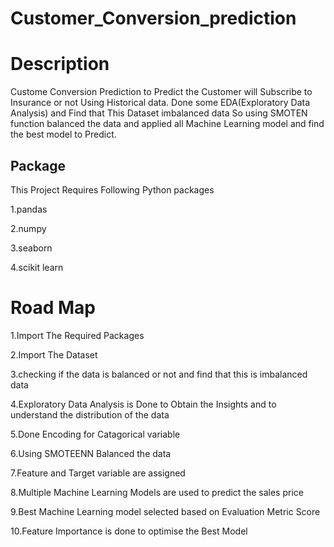 # Customer_Conversion_prediction

# Description 
Custome Conversion Prediction  to Predict the Customer will Subscribe to Insurance or not Using Historical data. Done some EDA(Exploratory Data Analysis) and Find that This Dataset imbalanced data So using SMOTEN function balanced the data and applied all Machine Learning model and find the best  model to Predict. 

## Package 
This Project Requires Following Python packages

1.pandas

2.numpy

3.seaborn

4.scikit learn

# Road Map

1.Import The Required Packages

2.Import The Dataset

3.checking if the data is balanced or not and find that this is imbalanced data

4.Exploratory Data Analysis is Done to Obtain the Insights and to understand the distribution of the data

5.Done Encoding for Catagorical variable

6.Using SMOTEENN Balanced the data

7.Feature and Target variable are assigned 

8.Multiple Machine Learning Models are used to predict the sales price

9.Best Machine Learning model selected based on Evaluation Metric Score

10.Feature Importance is done to optimise the Best Model 
